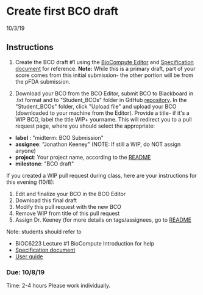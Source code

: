 Create first BCO draft
===================================
10/3/19

## Instructions
1. Create the  BCO draft #1 using the [BioCompute Editor](biocomputeobject.org/bco_editor_tst/) and [Specification document](https://github.com/biocompute-objects/BCO_Specification) for reference. **Note:** While this is a primary draft, part of your score comes from this initial submission- the other portion will be from the pFDA submission.

2. Download your BCO from the BCO Editor, submit  BCO to Blackboard in .txt format and to "Student_BCOs" folder in GitHub [repository](https://github.com/biocompute-objects/GW-SMHS-BIOC6223). In the "Student_BCOs" folder, click "Upload file" and upload your  BCO (downloaded to your machine from the Editor). Provide a title- if it's a WIP BCO, label the title WIP+ yourname. This will redirect you to a pull request page, where you should select the appropriate:
  * **label** : "midterm: BCO Submission"
  * **assignee**: "Jonathon Keeney" (NOTE: If still a WIP, do NOT assign anyone)
  * **project**: Your project name, according to the [README](https://github.com/biocompute-objects/GW-SMHS-BIOC6223/blob/master/README.md)
  * **milestone**: "BCO draft"


If you created a WIP pull request during class, here are your instructions for this evening (10/8):
1. Edit and finalize your BCO in the BCO Editor
2. Download this final draft 
3. Modify this pull request  with the new BCO
4. Remove WIP from title of this pull request
5. Assign Dr. Keeney (for more details on tags/assignees, go to [README](https://github.com/biocompute-objects/GW-SMHS-BIOC6223/blob/master/README.md)


Note: students should refer to 
- BIOC6223 Lecture #1 BioCompute Introduction for help
- [Specification document](https://github.com/biocompute-objects/BCO_Specification)
- [User guide](https://github.com/biocompute-objects/BCO_Specification/blob/master/user_guide.md)
 
### Due: 10/8/19 
Time: 2-4 hours
Please work individually.



